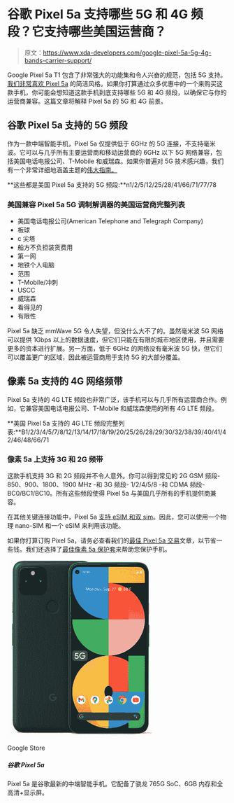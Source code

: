 # 谷歌 Pixel 5a 支持哪些 5G 和 4G 频段？它支持哪些美国运营商？

> 原文：<https://www.xda-developers.com/google-pixel-5a-5g-4g-bands-carrier-support/>

Google Pixel 5a T1 包含了非常强大的功能集和令人兴奋的规范，包括 5G 支持。[我们非常喜欢 Pixel 5a](https://www.xda-developers.com/google-pixel-5a-review/) 的简洁风格。如果你打算通过众多优惠中的一个来购买这款手机，你可能会想知道这款手机到底支持哪些 5G 和 4G 频段，以确保它与你的运营商兼容。这篇文章将解释 Pixel 5a 的 5G 和 4G 前景。

## 谷歌 Pixel 5a 支持的 5G 频段

作为一款中端智能手机，Pixel 5a 仅提供低于 6GHz 的 5G 连接，不支持毫米波。它可以与几乎所有主要运营商和移动运营商的 6GHz 以下 5G 网络兼容，包括美国电话电报公司、T-Mobile 和威瑞森。如果你普遍对 5G 技术感兴趣，我们有一个非常详细地涵盖主题的[伟大指南。](https://www.xda-developers.com/5g/)

**这些都是美国 Pixel 5a 支持的 5G 频段:**n1/2/5/12/25/28/41/66/71/77/78

### **美国兼容 Pixel 5a 5G 调制解调器的美国运营商完整列表**

*   美国电话电报公司(American Telephone and Telegraph Company)
*   板球
*   c 尖塔
*   船方不负担装货费用
*   第一网
*   地铁个人电脑
*   范围
*   T-Mobile/冲刺
*   USCC
*   威瑞森
*   看得见的
*   有限性

Pixel 5a 缺乏 mmWave 5G 令人失望，但没什么大不了的。虽然毫米波 5G 网络可以提供 1Gbps 以上的数据速度，但它们只能在有限的城市地区使用，并且需要更多的资本进行扩展。另一方面，低于 6GHz 的网络没有毫米波 5G 快，但它们可以覆盖更广的区域，因此被运营商用于支持 5G 的大部分覆盖。

## 像素 5a 支持的 4G 网络频带

Pixel 5a 支持的 4G LTE 频段也非常广泛，该手机可以与几乎所有运营商合作。例如，它兼容美国电话电报公司、T-Mobile 和威瑞森使用的所有 4G LTE 频段。

**美国 Pixel 5a 支持的 4G LTE 频段完整列表:**B1/2/3/4/5/7/8/12/13/14/17/18/19/20/25/26/28/29/30/32/38/39/40/41/42/46/48/66/71

### 像素 5a 上支持 3G 和 2G 频带

这款手机支持 3G 和 2G 频段并不令人意外。你可以得到常见的 2G GSM 频段- 850、900、1800、1900 MHz -和 3G 频段- 1/2/4/5/8 -和 CDMA 频段- BC0/BC1/BC10。所有这些频段使得 Pixel 5a 与美国几乎所有的手机提供商兼容。

在其他关键连接功能中，Pixel 5a [支持 eSIM 和双 sim](https://www.xda-developers.com/google-pixel-5a-dual-sim-esim/)。因此，您可以使用一个物理 nano-SIM 和一个 eSIM 来利用该功能。

如果你打算订购 Pixel 5a，请务必查看我们的[最佳 Pixel 5a 交易](https://www.xda-developers.com/best-google-pixel-5a-deals/)文章，以节省一些钱。我们还选择了[最佳像素 5a 保护套](https://www.xda-developers.com/best-google-pixel-5a-cases/)来帮助您保护手机。

 <picture>![Google Store continues to remain one of the two retailers selling the Google Pixel 5a right now.](img/254dc91413162c6dec14908385bb2a86.png)</picture> 

Google Store

##### 谷歌 Pixel 5a

Pixel 5a 是谷歌最新的中端智能手机。它配备了骁龙 765G SoC、6GB 内存和全高清+显示屏。